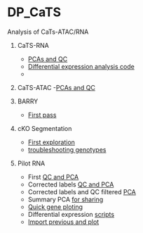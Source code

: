 # DP_CaTS

Analysis of CaTs-ATAC/RNA 

1. CaTS-RNA
    - [PCAs and QC](r_files/DPCaTSRNA_1_PCA.md)
    - [Differential expression analysis code](r_files/DPCaTSATAC_3_diffexpression.md)
    -

2. CaTS-ATAC
    -[PCAs and QC](r_files/DPCaTSATAC_1_PCA.md)

2. BARRY
    - [First pass](r_files/BARRY_1.md) 

3. cKO Segmentation
    - [First exploration](r_files/DP_segment_FOXA2KO.md)
    - [troubleshooting genotypes ](r_files/DP_segment_FOXA2KO_withgenotypes.md)

4. Pilot RNA
    - First [QC and PCA](r_files/DPpilotRNA_1_PCA.md)
    - Corrected labels [QC and PCA](r_files/DPpilotRNA_1_corrected_PCA.md)
    - Corrected labels and QC filtered [PCA](r_files/DPpilotRNA_1_QCfiltered_corrected_PCA.md)
    - Summary PCA [for sharing](r_files/DPpilotRNA_1_summary_share.md)
    - [Quick gene ploting](r_files/DPpilotRNA_2_quick_plotgenes.md)
    - Differential expression [scripts](r_files/DPpilotRNA_3_diffexpression.md)
    - [Import previous and plot](r_files/DPpilotRNA_4_diffexpression_import.md)